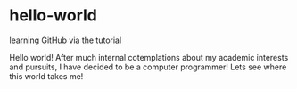 # hello-world
learning GitHub via the tutorial 

Hello world! After much internal cotemplations about my academic interests and pursuits, I have decided to be a computer programmer! Lets see where this world takes me! 
